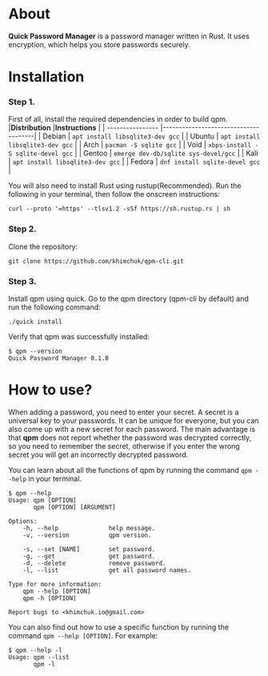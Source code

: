 # About
**Quick Password Manager** is a password manager written in Rust. It uses encryption, which helps you store passwords securely.


# Installation
### Step 1.
First of all, install the required dependencies in order to build qpm.
|**Distribution**  |**Instructions**                      |
| ---------------- |--------------------------------------|
| Debian           | `apt install libsqlite3-dev gcc`     |
| Ubuntu           | `apt install libsqlite3-dev gcc`     |
| Arch             | `pacman -S sqlite gcc`               |
| Void             | `xbps-install -S sqlite-devel gcc`   |
| Gentoo           | `emerge dev-db/sqlite sys-devel/gcc` |
| Kali             | `apt install libsqlite3-dev gcc`     |
| Fedora           | `dnf install sqlite-devel gcc`       |

You will also need to install Rust using rustup(Recommended). Run the following in your terminal, then follow the onscreen instructions:
```
curl --proto '=https' --tlsv1.2 -sSf https://sh.rustup.rs | sh
```

### Step 2. 
Clone the repository:
```shell
git clone https://github.com/khimchuk/qpm-cli.git
```

### Step 3. 
Install qpm using quick. Go to the qpm directory (qpm-cli by default) and run the following command:
```
./quick install
```

Verify that qpm was successfully installed:
```
$ qpm --version
Quick Password Manager 0.1.0
```


# How to use?
When adding a password, you need to enter your secret. A secret is a universal key to your passwords. It can be unique for everyone, but you can also come up with a new secret for each password. The main advantage is that **qpm** does not report whether the password was decrypted correctly, so you need to remember the secret, otherwise if you enter the wrong secret you will get an incorrectly decrypted password.

You can learn about all the functions of qpm by running the command `qpm --help` in your terminal.
```
$ qpm --help
Usage: qpm [OPTION]
       qpm [OPTION] [ARGUMENT]

Options:
    -h, --help              help message.
    -v, --version           qpm version.

    -s, --set [NAME]        set password.
    -g, --get               get password.
    -d, --delete            remove password.
    -l, --list              get all password names.

Type for more information:
    qpm --help [OPTION]
    qpm -h [OPTION]

Report bugs to <khimchuk.io@gmail.com>
```

You can also find out how to use a specific function by running the command `qpm --help [OPTION]`. For example:
```
$ qpm --help -l
Usage: qpm --list
       qpm -l
```
